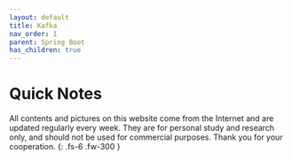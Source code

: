 ```yaml
---
layout: default
title: Kafka
nav_order: 1
parent: Spring Boot
has_children: true
---
```


# Quick Notes

All contents and pictures on this website come from the Internet and are updated regularly every week. They are for personal study and research only, and should not be used for commercial purposes. Thank you for your cooperation.
{: .fs-6 .fw-300 }



